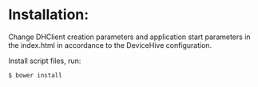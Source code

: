 Installation:
============

Change DHClient creation parameters and application start parameters in the index.html in accordance to the DeviceHive configuration.

Install script files, run:

```sh
$ bower install
``` 